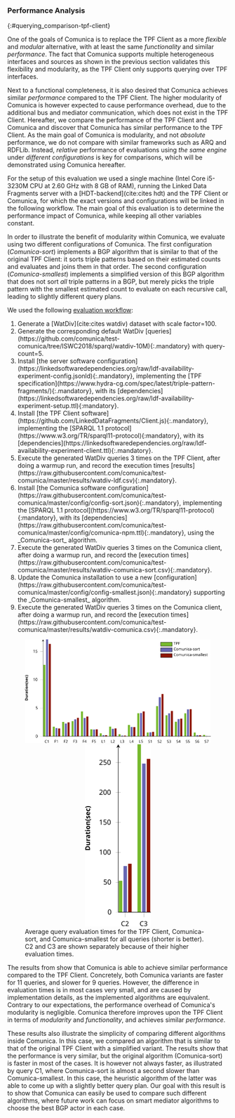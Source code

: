 ### Performance Analysis
{:#querying_comparison-tpf-client}

One of the goals of Comunica is to replace the TPF Client as a more *flexible* and *modular* alternative,
with at least the same *functionality* and similar *performance*.
The fact that Comunica supports multiple heterogeneous interfaces and sources as shown in the previous section
validates this flexibility and modularity, as the TPF Client only supports querying over TPF interfaces.

Next to a functional completeness, it is also desired that Comunica achieves similar *performance* compared to the TPF Client.
The higher modularity of Comunica is however expected to cause performance overhead,
due to the additional bus and mediator communication, which does not exist in the TPF Client.
Hereafter, we compare the performance of the TPF Client and Comunica
and discover that Comunica has similar performance to the TPF Client.
As the main goal of Comunica is modularity, and not _absolute_ performance, we do not compare with similar frameworks such as ARQ and RDFLib.
Instead, _relative_ performance of evaluations using _the same engine_ under _different configurations_ is key for comparisons,
which will be demonstrated using Comunica hereafter.

For the setup of this evaluation we used a single machine (Intel Core i5-3230M CPU at 2.60 GHz with 8 GB of RAM),
running the Linked Data Fragments server with a [HDT-backend](cite:cites hdt) and the TPF Client or Comunica,
for which the exact versions and configurations will be linked in the following workflow.
The main goal of this evaluation is to determine the performance impact of Comunica,
while keeping all other variables constant.

In order to illustrate the benefit of modularity within Comunica,
we evaluate using two different configurations of Comunica.
The first configuration (_Comunica-sort_) implements a BGP algorithm that is similar to that of the original TPF Client:
it sorts triple patterns based on their estimated counts and evaluates and joins them in that order.
The second configuration (_Comunica-smallest_) implements a simplified version of this BGP algorithm that does not sort _all_ triple patterns in a BGP,
but merely picks the triple pattern with the smallest estimated count to evaluate on each recursive call, leading to slightly different query plans.

We used the following <a about="#evaluation-workflow" content="Comunica evaluation workflow" href="#evaluation-workflow" property="rdfs:label" rel="cc:license" resource="https://creativecommons.org/licenses/by/4.0/">evaluation workflow</a>:

<ol id="evaluation-workflow" property="schema:hasPart" resource="#evaluation-workflow" typeof="opmw:WorkflowTemplate" markdown="1">
<li id="workflow-data" about="#workflow-data" typeof="opmw:WorkflowTemplateProcess" rel="opmw:isStepOfTemplate" resource="#evaluation-workflow" property="rdfs:label" markdown="1">
  Generate a [WatDiv](cite:cites watdiv) dataset with scale factor=100.
</li>
<li id="workflow-queries" about="#workflow-queries" typeof="opmw:WorkflowTemplateProcess" rel="opmw:isStepOfTemplate" resource="#evaluation-workflow" property="rdfs:label" markdown="1">
  Generate the corresponding default WatDiv [queries](https://github.com/comunica/test-comunica/tree/ISWC2018/sparql/watdiv-10M){:.mandatory} with query-count=5.
</li>
<li id="workflow-tpf-server" about="#workflow-tpf-server" typeof="opmw:WorkflowTemplateProcess" rel="opmw:isStepOfTemplate" resource="#evaluation-workflow" property="rdfs:label" markdown="1">
  Install [the server software configuration](https://linkedsoftwaredependencies.org/raw/ldf-availability-experiment-config.jsonld){:.mandatory}, implementing the [TPF specification](https://www.hydra-cg.com/spec/latest/triple-pattern-fragments/){:.mandatory}, with its [dependencies](https://linkedsoftwaredependencies.org/raw/ldf-availability-experiment-setup.ttl){:mandatory}.
</li>
<li id="workflow-tpf-client" about="#workflow-tpf-client" typeof="opmw:WorkflowTemplateProcess" rel="opmw:isStepOfTemplate" resource="#evaluation-workflow" property="rdfs:label" markdown="1">
  Install [the TPF Client software](https://github.com/LinkedDataFragments/Client.js){:.mandatory}, implementing the [SPARQL 1.1 protocol](https://www.w3.org/TR/sparql11-protocol){:mandatory}, with its [dependencies](https://linkedsoftwaredependencies.org/raw/ldf-availability-experiment-client.ttl){:.mandatory}.
</li>
<li id="workflow-tpf-run" about="#workflow-tpf-run" typeof="opmw:WorkflowTemplateProcess" rel="opmw:isStepOfTemplate" resource="#evaluation-workflow" property="rdfs:label" markdown="1">
  Execute the generated WatDiv queries 3 times on the TPF Client, after doing a warmup run, and record the execution times [results](https://raw.githubusercontent.com/comunica/test-comunica/master/results/watdiv-ldf.csv){:.mandatory}.
</li>
<li id="workflow-comunica-sort" about="#workflow-comunica-srt" typeof="opmw:WorkflowTemplateProcess" rel="opmw:isStepOfTemplate" resource="#evaluation-workflow" property="rdfs:label" markdown="1">
  Install [the Comunica software configuration](https://raw.githubusercontent.com/comunica/test-comunica/master/config/config-sort.json){:.mandatory}, implementing the [SPARQL 1.1 protocol](https://www.w3.org/TR/sparql11-protocol){:mandatory}, with its [dependencies](https://raw.githubusercontent.com/comunica/test-comunica/master/config/comunica-npm.ttl){:.mandatory}, using the _Comunica-sort_ algorithm.
</li>
<li id="workflow-comunica-run-sort" about="#workflow-comunica-run-sort" typeof="opmw:WorkflowTemplateProcess" rel="opmw:isStepOfTemplate" resource="#evaluation-workflow" property="rdfs:label" markdown="1">
  Execute the generated WatDiv queries 3 times on the Comunica client, after doing a warmup run, and record the [execution times](https://raw.githubusercontent.com/comunica/test-comunica/master/results/watdiv-comunica-sort.csv){:.mandatory}.
</li>
<li id="workflow-comunica-smallest" about="#workflow-comunica-smallest" typeof="opmw:WorkflowTemplateProcess" rel="opmw:isStepOfTemplate" resource="#evaluation-workflow" property="rdfs:label" markdown="1">
  Update the Comunica installation to use a new [configuration](https://raw.githubusercontent.com/comunica/test-comunica/master/config/config-smallest.json){:.mandatory} supporting the _Comunica-smallest_ algorithm.
</li>
<li id="workflow-comunica-run-smallest" about="#workflow-comunica-run-smallest" typeof="opmw:WorkflowTemplateProcess" rel="opmw:isStepOfTemplate" resource="#evaluation-workflow" property="rdfs:label" markdown="1">
  Execute the generated WatDiv queries 3 times on the Comunica client, after doing a warmup run, and record the [execution times](https://raw.githubusercontent.com/comunica/test-comunica/master/results/watdiv-comunica.csv){:.mandatory}.
</li>
</ol>

<figure id="querying_performance-average">
<center>
<img src="querying/img/avg.svg" alt="[performance-average]" class="plot">
<img src="querying/img/avg_c23.svg" alt="[performance-average]" class="plot">
</center>
<figcaption markdown="block">
Average query evaluation times for the TPF Client, Comunica-sort, and Comunica-smallest for all queries (shorter is better).
C2 and C3 are shown separately because of their higher evaluation times.
</figcaption>
</figure>

The results from [](#querying_performance-average) show that Comunica is able to achieve similar performance compared to the TPF Client.
Concretely, both Comunica variants are faster for 11 queries, and slower for 9 queries.
However, the difference in evaluation times is in most cases very small,
and are caused by implementation details, as the implemented algorithms are equivalent.
Contrary to our expectations, the performance overhead of Comunica's modularity is negligible.
Comunica therefore improves upon the TPF Client in terms of *modularity* and *functionality*, and achieves similar *performance*.

These results also illustrate the simplicity of comparing different algorithms inside Comunica.
In this case, we compared an algorithm that is similar to that of the original TPF Client with a simplified variant.
The results show that the performance is very similar, but the original algorithm (Comunica-sort) is faster in most of the cases.
It is however not always faster, as illustrated by query C1, where Comunica-sort is almost a second slower than Comunica-smallest.
In this case, the heuristic algorithm of the latter was able to come up with a slightly better query plan.
Our goal with this result is to show that Comunica can easily be used to compare such different algorithms,
where future work can focus on smart mediator algorithms to choose the best BGP actor in each case.
